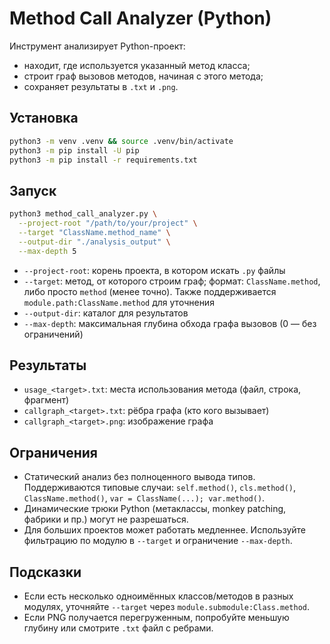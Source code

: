 # Method Call Analyzer (Python)

Инструмент анализирует Python-проект:
- находит, где используется указанный метод класса;
- строит граф вызовов методов, начиная с этого метода;
- сохраняет результаты в `.txt` и `.png`.

## Установка

```bash
python3 -m venv .venv && source .venv/bin/activate
python3 -m pip install -U pip
python3 -m pip install -r requirements.txt
```

## Запуск

```bash
python3 method_call_analyzer.py \
  --project-root "/path/to/your/project" \
  --target "ClassName.method_name" \
  --output-dir "./analysis_output" \
  --max-depth 5
```

- `--project-root`: корень проекта, в котором искать `.py` файлы
- `--target`: метод, от которого строим граф; формат: `ClassName.method`, либо просто `method` (менее точно). Также поддерживается `module.path:ClassName.method` для уточнения
- `--output-dir`: каталог для результатов
- `--max-depth`: максимальная глубина обхода графа вызовов (0 — без ограничений)

## Результаты

- `usage_<target>.txt`: места использования метода (файл, строка, фрагмент)
- `callgraph_<target>.txt`: рёбра графа (кто кого вызывает)
- `callgraph_<target>.png`: изображение графа

## Ограничения

- Статический анализ без полноценного вывода типов. Поддерживаются типовые случаи: `self.method()`, `cls.method()`, `ClassName.method()`, `var = ClassName(...); var.method()`.
- Динамические трюки Python (метаклассы, monkey patching, фабрики и пр.) могут не разрешаться.
- Для больших проектов может работать медленнее. Используйте фильтрацию по модулю в `--target` и ограничение `--max-depth`.

## Подсказки

- Если есть несколько одноимённых классов/методов в разных модулях, уточняйте `--target` через `module.submodule:Class.method`.
- Если PNG получается перегруженным, попробуйте меньшую глубину или смотрите `.txt` файл с ребрами.